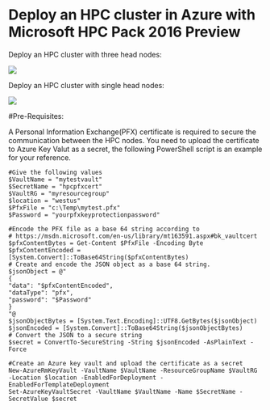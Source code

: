 # Deploy an HPC cluster in Azure with Microsoft HPC Pack 2016 Preview
Deploy an HPC cluster with three head nodes:

<a href="https://portal.azure.com/#create/Microsoft.Template/uri/https%3A%2F%2Fraw.githubusercontent.com%2Fsunbinzhu%2FHPCPack2016Preview%2Fmaster%2Fnewcluster-three-hns%2Fazuredeploy.json" target="_blank">
    <img src="http://azuredeploy.net/deploybutton.png"/>
</a>

Deploy an HPC cluster with single head nodes:

<a href="https://portal.azure.com/#create/Microsoft.Template/uri/https%3A%2F%2Fraw.githubusercontent.com%2FMsHpcPack%2FHPCPack2016Preview%2Fmaster%2Fnewcluster-single-hn%2Fazuredeploy.json" target="_blank">
    <img src="http://azuredeploy.net/deploybutton.png"/>
</a>

#Pre-Requisites:

A Personal Information Exchange(PFX) certificate is required to secure the communication between the HPC nodes.
You need to upload the certificate to Azure Key Valut as a secret, the following PowerShell script is an example for your reference.

    #Give the following values
    $VaultName = "mytestvault"
    $SecretName = "hpcpfxcert"
    $VaultRG = "myresourcegroup"
    $location = "westus"
    $PfxFile = "c:\Temp\mytest.pfx"
    $Password = "yourpfxkeyprotectionpassword"

    #Encode the PFX file as a base 64 string according to 
    # https://msdn.microsoft.com/en-us/library/mt163591.aspx#bk_vaultcert
    $pfxContentBytes = Get-Content $PfxFile -Encoding Byte
    $pfxContentEncoded = [System.Convert]::ToBase64String($pfxContentBytes)
    # Create and encode the JSON object as a base 64 string.
    $jsonObject = @"
    {
    "data": "$pfxContentEncoded",
    "dataType": "pfx",
    "password": "$Password"
    }
    "@
    $jsonObjectBytes = [System.Text.Encoding]::UTF8.GetBytes($jsonObject)
    $jsonEncoded = [System.Convert]::ToBase64String($jsonObjectBytes)
    # Convert the JSON to a secure string
    $secret = ConvertTo-SecureString -String $jsonEncoded -AsPlainText -Force

    #Create an Azure key vault and upload the certificate as a secret
    New-AzureRmKeyVault -VaultName $VaultName -ResourceGroupName $VaultRG -Location $location -EnabledForDeployment -EnabledForTemplateDeployment
    Set-AzureKeyVaultSecret -VaultName $VaultName -Name $SecretName -SecretValue $secret

